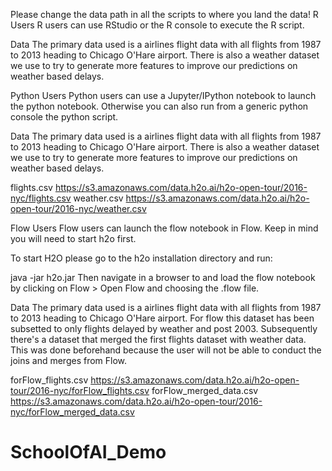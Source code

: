 Please change the data path in all the scripts to where you land the data!
R Users
R users can use RStudio or the R console to execute the R script.

Data
The primary data used is a airlines flight data with all flights from 1987 to 2013 heading to Chicago O'Hare airport. There is also a weather dataset we use to try to generate more features to improve our predictions on weather based delays.


Python Users
Python users can use a Jupyter/IPython notebook to launch the python notebook. Otherwise you can also run from a generic python console the python script.

Data
The primary data used is a airlines flight data with all flights from 1987 to 2013 heading to Chicago O'Hare airport. There is also a weather dataset we use to try to generate more features to improve our predictions on weather based delays.

flights.csv https://s3.amazonaws.com/data.h2o.ai/h2o-open-tour/2016-nyc/flights.csv
weather.csv https://s3.amazonaws.com/data.h2o.ai/h2o-open-tour/2016-nyc/weather.csv

Flow Users
Flow users can launch the flow notebook in Flow. Keep in mind you will need to start h2o first.

To start H2O please go to the h2o installation directory and run:

java -jar h2o.jar
Then navigate in a browser to and load the flow notebook by clicking on Flow > Open Flow and choosing the .flow file.

Data
The primary data used is a airlines flight data with all flights from 1987 to 2013 heading to Chicago O'Hare airport. For flow this dataset has been subsetted to only flights delayed by weather and post 2003. Subsequently there's a dataset that merged the first flights dataset with weather data. This was done beforehand because the user will not be able to conduct the joins and merges from Flow.

forFlow_flights.csv https://s3.amazonaws.com/data.h2o.ai/h2o-open-tour/2016-nyc/forFlow_flights.csv
forFlow_merged_data.csv https://s3.amazonaws.com/data.h2o.ai/h2o-open-tour/2016-nyc/forFlow_merged_data.csv
# SchoolOfAI_Demo
